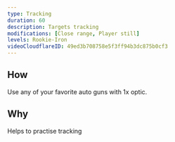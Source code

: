 ```yaml
---
type: Tracking
duration: 60
description: Targets tracking
modifications: [Close range, Player still]
levels: Rookie-Iron
videoCloudflareID: 49ed3b708758e5f3ff94b3dc875b0cf3
---
```


## How

Use any of your favorite auto guns with 1x optic.

## Why

Helps to practise tracking
